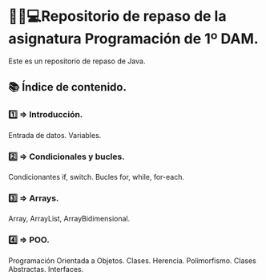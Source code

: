 # :man_student::computer:Repositorio de repaso de la asignatura Programación de 1º DAM.

Este es un repositorio de repaso de Java.

## 📚 Índice de contenido.

### 1️⃣ ⇒ Introducción.
Entrada de datos.
Variables.

### 2️⃣ ⇒ Condicionales y bucles.
Condicionantes if, switch.
Bucles for, while, for-each.

### 3️⃣ ⇒ Arrays.
Array, ArrayList, ArrayBidimensional.

### 4️⃣ ⇒ POO.
Programación Orientada a Objetos.
Clases.
Herencia.
Polimorfismo.
Clases Abstractas.
Interfaces.

